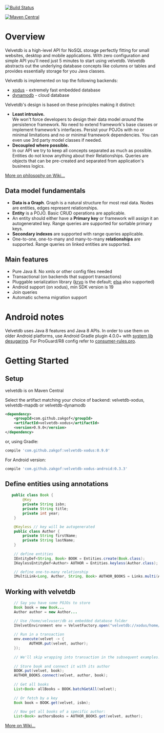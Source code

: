 [![Build Status](https://travis-ci.org/zakgof/velvetdb.svg?branch=master)](https://travis-ci.org/zakgof/velvetdb)

[![Maven Central](https://maven-badges.herokuapp.com/maven-central/com.github.zakgof/velvetdb-core/badge.svg)](https://maven-badges.herokuapp.com/maven-central/com.github.zakgof/velvetdb-core)

# Overview

Velvetdb is a high-level API for NoSQL storage perfectly fitting for small websites, desktop and mobile applications.
With zero configuration and simple API you'll need just 5 minutes to start using velvetdb.
Velvetdb abstracts out the underlying database concepts like columns or tables and provides essentially storage for you Java classes.

Velvetdb is implemented on top the following backends:

  - [xodus](https://github.com/JetBrains/xodus) - extremely fast embedded database
  - [dynamodb](https://aws.amazon.com/dynamodb/) - cloud database


Velvetdb's design is based on these principles making it distinct:
- **Least intrusive.**  
 We won't force developers to design their data model *around* the persistence framework. No need to extend framework's base classes or implement framework's interfaces. Persist your POJOs with no or minimal limitations and no or minimal framework dependencies. You can even use 3rd party model classes if needed.
- **Decoupled where possible.**  
 In our API we try to keep all concepts separated as much as possible. Entities do not know anything about their Relationships. Queries are objects that can be pre-created and separated from application's business logics.

[More on philosophy on Wiki...](https://github.com/zakgof/velvetdb/wiki/VelvetDB-vs-traditional-approach)

## Data model fundamentals
- **Data is a Graph**. Graph is a natural structure for most real data. Nodes are entities, edges represent relationships.
- **Entity** is a POJO. Basic CRUD operations are applicable.
- An entity should either have a **Primary key** or framework will assign it an autogenerated key. Range queries are supported for sortable primary keys.
- **Secondary indexes** are supported with range queries applicable.
- One-to-one, one-to-many and many-to-many **relationships** are supported. Range queries on linked entities are supported.

## Main features

- Pure Java 8. No xmls or other config files needed
- Transactional (on backends that support transactions)
- Pluggable serialization library ([kryo](https://github.com/EsotericSoftware/kryo) is the default; [elsa](https://github.com/jankotek/elsa) also supported)
- Android support (on xodus), min SDK version is 19
- Join queries
- Automatic schema migration support


# Android notes

Velvetdb uses Java 8 features and Java 8 APIs. In order to use them on older Android platforms, use Android Gradle plugin 4.0.0+ with [system lib desugaring](https://developer.android.com/studio/write/java8-support#library-desugaring).
For ProGuard/R8 config refer to [consumer-rules.pro](https://github.com/zakgof/velvetdb/tree/master/velvetdb-core/consumer-rules.pro). 

# Getting Started

## Setup

velvetdb is on Maven Central

Select the artifact matching your choice of backend: velvetdb-xodus, velvetdb-mapdb or velvetdb-dynamodb

```xml
<dependency>
    <groupId>com.github.zakgof</groupId>
    <artifactId>velvetdb-xodus</artifactId>
    <version>0.9.0</version>
</dependency>
```
or, using Gradle:
```groovy
compile 'com.github.zakgof:velvetdb-xodus:0.9.0'
```

For Android version:

```groovy
compile 'com.github.zakgof:velvetdb-xodus-android:0.3.3'    
```

## Define entities using annotations
```java
   public class Book {
        @Key
        private String isbn;
        private String title;
        private int year;
    }

    @Keyless // key will be autogenerated
    public class Author {
        private String firstName;
        private String lastName;
    }
    
    // define entities
    IEntityDef<String, Book> BOOK = Entities.create(Book.class);
    IKeylessEntityDef<Author> AUTHOR = Entities.keyless(Author.class);

    // define one-to-many relationship
    IMultiLink<Long, Author, String, Book> AUTHOR_BOOKS = Links.multi(AUTHOR, BOOKS); 
```
## Working with velvetdb
```java
    // Say you have some POJOs to store
    Book book = new Book...
    Author author = new Author...

    // Use /home/velvuser/db as embedded database folder
    IVelvetEnvironment env = VelvetFactory.open("velvetdb://xodus/home/velvuser/db"));
    
    // Run in a transaction
    env.execute(velvet -> {
    	   AUTHOR.put(velvet, author);
    });
       
    // We'll skip wrapping into transaction in the subsequent examples.
    
    // Store book and connect it with its author
    BOOK.put(velvet, book);
    AUTHOR_BOOKS.connect(velvet, author, book);
    
    // Get all books
    List<Book> allBooks = BOOK.batchGetAll(velvet);
    
    // Or fetch by a key
    Book book = BOOK.get(velvet, isbn);
    
    // Now get all books of a specific author:
    List<Book> authorsBooks = AUTHOR_BOOKS.get(velvet, author);
```

[More on Wiki...](https://github.com/zakgof/velvetdb/wiki)
